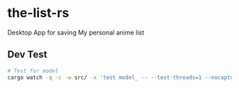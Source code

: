 # the-list-rs
Desktop App for saving My personal anime list

## Dev Test
```sh
# Test for model
cargo watch -q -c -w src/ -x 'test model_ -- --test-threads=1 --nocapture'
```

